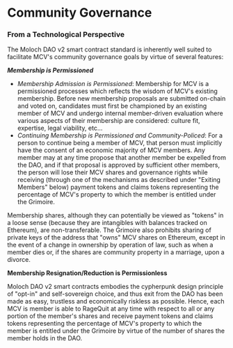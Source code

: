 # Community Governance

### From a Technological Perspective

The Moloch DAO v2 smart contract standard is inherently well suited to facilitate MCV's community governance goals by virtue of several features: 

_**Membership is Permissioned**_

* _Membership Admission is Permissioned_: Membership for MCV is a permissioned processes which reflects the wisdom of MCV's existing membership. Before new membership proposals are submitted on-chain and voted on, candidates must first be championed by an existing member of MCV and undergo internal member-driven evaluation where various aspects of their membership are considered: culture fit, expertise, legal viability, etc...
* _Continuing Membership is Permissioned and Community-Policed_: For a person to continue being a member of MCV, that person must implicitly have the consent of an economic majority of MCV members. Any member may at any time propose that another member be expelled from the DAO, and if that proposal is approved by sufficient other members, the person will lose their MCV shares and governance rights while receiving (through one of the mechanisms as described under "Exiting Members" below) payment tokens and claims tokens representing the percentage of MCV's property to which the member is entitled under the Grimoire.

Membership shares, although they can potentially be viewed as "tokens" in a loose sense (because they are intangibles with balances tracked on Ethereum), are non-transferable. The Grimoire also prohibits sharing of private keys of the address that "owns" MCV shares on Ethereum, except in the event of a change in ownership by operation of law, such as when a member dies or, if the shares are community property in a marriage, upon a divorce. 

**Membership Resignation/Reduction is Permissionless**

Moloch DAO v2 smart contracts embodies the cypherpunk design principle of "opt-in" and self-sovereign choice, and thus exit from the DAO has been made as easy, trustless and economically riskless as possible. Hence, each MCV is member is able to RageQuit at any time with respect to all or any portion of the member's shares and receive payment tokens and claims tokens representing the percentage of MCV's property to which the member is entitled under the Grimoire by virtue of the number of shares the member holds in the DAO.
